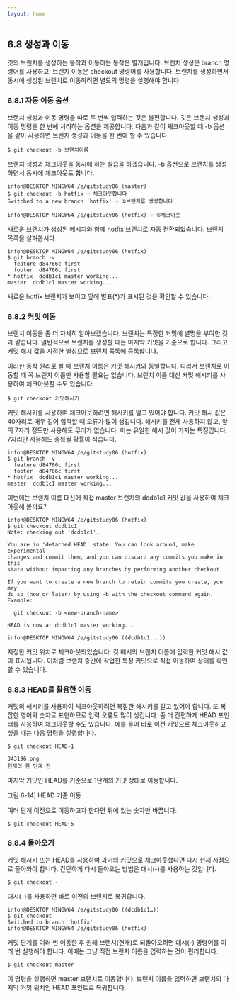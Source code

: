```yaml
---
layout: home
---
```

## 6.8 생성과 이동
깃의 브랜치를 생성하는 동작과 이동하는 동작은 별개입니다. 브랜치 생성은 branch 명령어를 사용하고, 브랜치 이동은 checkout 명령어를 사용합니다. 브랜치를 생성하면서 동시에 생성된 브랜치로 이동하려면 별도의 명령을 실행해야 합니다.  

### 6.8.1 자동 이동 옵션
브랜치 생성과 이동 명령을 따로 두 번씩 입력하는 것은 불편합니다. 깃은 브랜치 생성과 이동 명령을 한 번에 처리하는 옵션을 제공합니다. 다음과 같이 체크아웃할 때 -b 옵션을 같이 사용하면 브랜치 생성과 이동을 한 번에 할 수 있습니다.  

```
$ git checkout -b 브랜치이름
```
 
브랜치 생성과 체크아웃을 동시에 하는 실습을 하겠습니다. -b 옵션으로 브랜치를 생성하면서 동시에 체크아웃도 합니다.  

```
infoh@DESKTOP MINGW64 /e/gitstudy06 (master)
$ git checkout -b hotfix ☜ 체크아웃합니다
Switched to a new branch 'hotfix' ☜ ①브랜치를 생성합니다

infoh@DESKTOP MINGW64 /e/gitstudy06 (hotfix) ☜ ②체크아웃

```

새로운 브랜치가 생성된 메시지와 함께 hotfix 브랜치로 자동 전환되었습니다. 브랜치 목록을 살펴봅시다.  

```
infoh@DESKTOP MINGW64 /e/gitstudy06 (hotfix)
$ git branch -v
  feature d84766c first
  footer  d84766c first
* hotfix  dcdb1c1 master working...
master  dcdb1c1 master working...

```

새로운 hotfix 브랜치가 보이고 앞에 별표(*)가 표시된 것을 확인할 수 있습니다.  

### 6.8.2 커밋 이동
브랜치 이동을 좀 더 자세히 알아보겠습니다. 브랜치는 특정한 커밋에 별명을 부여한 것과 같습니다. 일반적으로 브랜치를 생성할 때는 마지막 커밋을 기준으로 합니다. 그리고 커밋 해시 값을 지정한 별칭으로 브랜치 목록에 등록합니다.  

이러한 동작 원리로 볼 때 브랜치 이름은 커밋 해시키와 동일합니다. 따라서 브랜치로 이동할 때 꼭 브랜치 이름만 사용할 필요는 없습니다. 브랜치 이름 대신 커밋 해시키를 사용하여 체크아웃할 수도 있습니다.  

```
$ git checkout 커밋해시키
```
 

커밋 해시키를 사용하여 체크아웃하려면 해시키를 알고 있어야 합니다. 커밋 해시 값은 40자리로 매우 길어 입력할 때 오류가 많이 생깁니다. 해시키를 전체 사용하지 않고, 앞의 7자리 정도만 사용해도 무리가 없습니다. 이는 유일한 해시 값이 가지는 특징입니다. 7자리만 사용해도 중복될 확률이 적습니다.  

```
infoh@DESKTOP MINGW64 /e/gitstudy06 (hotfix)
$ git branch -v
  feature d84766c first
  footer  d84766c first
* hotfix  dcdb1c1 master working...
master  dcdb1c1 master working...

```

이번에는 브랜치 이름 대신에 직접 master 브랜치의 dcdb1c1 커밋 값을 사용하여 체크아웃해 볼까요?  

```
infoh@DESKTOP MINGW64 /e/gitstudy06 (hotfix)
$ git checkout dcdb1c1
Note: checking out 'dcdb1c1'.

You are in 'detached HEAD' state. You can look around, make experimental
changes and commit them, and you can discard any commits you make in this
state without impacting any branches by performing another checkout.

If you want to create a new branch to retain commits you create, you may
do so (now or later) by using -b with the checkout command again. Example:

  git checkout -b <new-branch-name>

HEAD is now at dcdb1c1 master working...

infoh@DESKTOP MINGW64 /e/gitstudy06 ((dcdb1c1...))

```

지정한 커밋 위치로 체크아웃되었습니다. 깃 배시의 브랜치 이름에 입력한 커밋 해시 값이 표시됩니다. 이처럼 브랜치 중간에 작업한 특정 커밋으로 직접 이동하여 상태를 확인할 수 있습니다.  

### 6.8.3 HEAD를 활용한 이동
커밋의 해시키를 사용하여 체크아웃하려면 복잡한 해시키를 알고 있어야 합니다. 또 복잡한 영어와 숫자로 표현하므로 입력 오류도 많이 생깁니다. 좀 더 간편하게 HEAD 포인터를 사용하여 체크아웃할 수도 있습니다. 예를 들어 바로 이전 커밋으로 체크아웃하고 싶을 때는 다음 명령을 실행합니다.  

```
$ git checkout HEAD~1

343196.png
현재의 한 단계 전
```

마지막 커밋인 HEAD를 기준으로 1단계의 커밋 상태로 이동합니다.  

그림 6-14] HEAD 기준 이동



여러 단계 이전으로 이동하고자 한다면 뒤에 있는 숫자만 바꿉니다.  

```
$ git checkout HEAD~5
```

### 6.8.4 돌아오기
커밋 해시키 또는 HEAD를 사용하여 과거의 커밋으로 체크아웃했다면 다시 현재 시점으로 돌아와야 합니다. 간단하게 다시 돌아오는 방법은 대시(-)를 사용하는 것입니다.  


```
$ git checkout -
```

대시(`-`)를 사용하면 바로 이전의 브랜치로 복귀합니다.  

```
infoh@DESKTOP MINGW64 /e/gitstudy06 ((dcdb1c1…))
$ git checkout -
Switched to branch 'hotfix'
infoh@DESKTOP MINGW64 /e/gitstudy06 (hotfix)

```

커밋 단계를 여러 번 이동한 후 원래 브랜치(현재)로 되돌아오려면 대시(-) 명령어를 여러 번 실행해야 합니다. 이때는 그냥 직접 브랜치 이름을 입력하는 것이 편리합니다.  

```
$ git checkout master
```

이 명령을 실행하면 master 브랜치로 이동합니다. 브랜치 이름을 입력하면 브랜치의 마지막 커밋 위치인 HEAD 포인트로 복귀합니다.  

<br><br>